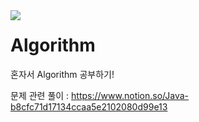 <img align='left' src="http://mazassumnida.wtf/api/v2/generate_badge?boj=lch9502">


# Algorithm
혼자서 Algorithm 공부하기!


문제 관련 풀이 : https://www.notion.so/Java-b8cfc71d17134ccaa5e2102080d99e13
